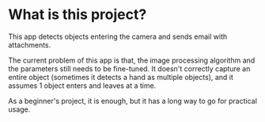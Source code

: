 # What is this project?
This app detects objects entering the camera and sends email with attachments.

The current problem of this app is that, the image processing algorithm and the parameters still needs to be fine-tuned. It doesn't correctly capture an entire object (sometimes it detects a hand as multiple objects), and it assumes 1 object enters and leaves at a time.

As a beginner's project, it is enough, but it has a long way to go for practical usage.